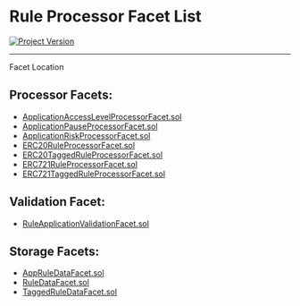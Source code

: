# Rule Processor Facet List 
[![Project Version][version-image]][version-url]

---

Facet Location 

## Processor Facets: 
- [ApplicationAccessLevelProcessorFacet.sol](../../../../src/protocol/economic/ruleProcessor/ApplicationAccessLevelProcessorFacet.sol) 
- [ApplicationPauseProcessorFacet.sol](../../../../src/protocol/economic/ruleProcessor/ApplicationPauseProcessorFacet.sol) 
- [ApplicationRiskProcessorFacet.sol](../../../../src/protocol/economic/ruleProcessor/ApplicationRiskProcessorFacet.sol)
- [ERC20RuleProcessorFacet.sol](../../../../src/protocol/economic/ruleProcessor/ERC20RuleProcessorFacet.sol) 
- [ERC20TaggedRuleProcessorFacet.sol](../../../../src/protocol/economic/ruleProcessor/ERC20TaggedRuleProcessorFacet.sol) 
- [ERC721RuleProcessorFacet.sol](../../../../src/protocol/economic/ruleProcessor/ERC721RuleProcessorFacet.sol) 
- [ERC721TaggedRuleProcessorFacet.sol](../../../../src/protocol/economic/ruleProcessor/ERC721TaggedRuleProcessorFacet.sol) 

## Validation Facet: 
- [RuleApplicationValidationFacet.sol](../../../../src/protocol/economic/ruleProcessor/RuleApplicationValidationFacet.sol) 

## Storage Facets: 
- [AppRuleDataFacet.sol](../../../../src/protocol/economic/ruleProcessor/AppRuleDataFacet.sol)
- [RuleDataFacet.sol](../../../../src/protocol/economic/ruleProcessor/RuleDataFacet.sol)
- [TaggedRuleDataFacet.sol](../../../../src/protocol/economic/ruleProcessor/TaggedRuleDataFacet.sol)

<!-- These are the header links -->
[version-image]: https://img.shields.io/badge/Version-2.0.0-brightgreen?style=for-the-badge&logo=appveyor
[version-url]: https://github.com/thrackle-io/rules-engine